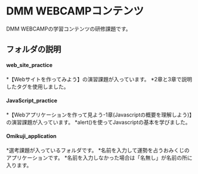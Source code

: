 # DMM WEBCAMPコンテンツ
DMM WEBCAMPの学習コンテンツの研修課題です。

## フォルダの説明
#### web_site_practice
*【Webサイトを作ってみよう】の演習課題が入っています。
*2章と3章で説明したタグを使用しました。

#### JavaScript_practice
*【Webアプリケーションを作って見よう-1章(Javascriptの概要を理解しよう)】の演習課題が入っています。
*alert()を使ってJavascriptの基本を学びました。


####  Omikuji_application
*選考課題が入っているフォルダです。
*名前を入力して運勢を占うおみくじのアプリケーションです。
*名前を入力しなかった場合は「名無し」が名前の所に入ります。